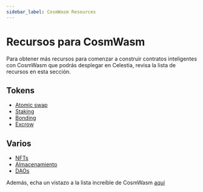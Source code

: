 ```yaml
---
sidebar_label: CosmWasm Resources
---
```


# Recursos para CosmWasm

Para obtener más recursos para comenzar a construir contratos inteligentes con CosmWasm que podrás desplegar en Celestia, revisa la lista de recursos en esta sección.

## Tokens

- [Atomic swap](https://docs.rs/cw20-atomic-swap/latest/cw20_atomic_swap/)
- [Staking](https://docs.rs/cw20-staking/latest/cw20_staking/)
- [Bonding](https://docs.rs/cw20-bonding/latest/cw20_bonding/)
- [Excrow](https://docs.rs/cw20-escrow/latest/cw20_escrow/)

## Varios

- [NFTs](https://github.com/CosmWasm/cw-nfts/tree/main/contracts)
- [Almacenamiento](https://crates.io/crates/cosmwasm-storage)
- [DAOs](https://github.com/DA0-DA0/dao-contracts/tree/main/contracts)

Además, echa un vistazo a la lista increíble de CosmWasm [aquí](https://github.com/InterWasm/cw-awesome/)

